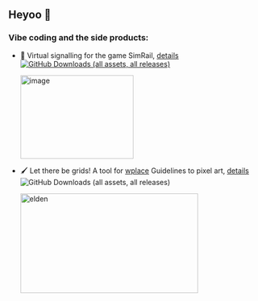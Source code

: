 ## Heyoo 👋

### Vibe coding and the side products:

- 🚆 Virtual signalling for the game SimRail, [details](https://github.com/vsumpi/simrail-evm-120) [![GitHub Downloads (all assets, all releases)](https://img.shields.io/github/downloads/vsumpi/simrail-evm-120/total)](https://github.com/vsumpi/simrail-evm-120/releases/latest)

  <img width="224" height="166" alt="image" src="https://github.com/user-attachments/assets/649deb00-57e0-461a-9aaa-8c0e22bfcd5b" />

- 🖌️ Let there be grids! A tool for [wplace](https://wplace.live/) Guidelines to pixel art, [details](https://github.com/vsumpi/image-to-pixelgrid) ![GitHub Downloads (all assets, all releases)](https://img.shields.io/github/downloads/vsumpi/image-to-pixelgrid/total)

  <img width="352" height="198" alt="elden" src="https://github.com/user-attachments/assets/7cd95a2a-e138-431f-90a6-a5dd831ac1cf" />
